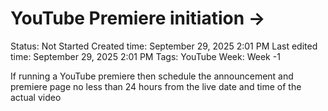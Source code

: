 # YouTube Premiere initiation →

Status: Not Started
Created time: September 29, 2025 2:01 PM
Last edited time: September 29, 2025 2:01 PM
Tags: YouTube
Week: Week -1

If running a YouTube premiere then schedule the announcement and premiere page no less than 24 hours from the live date and time of the actual video